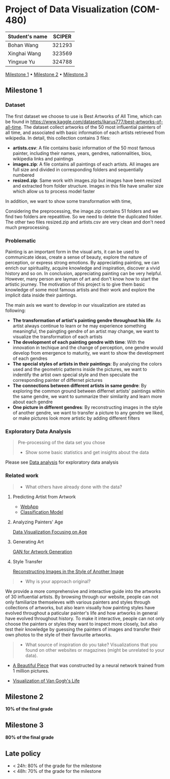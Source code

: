 # Project of Data Visualization (COM-480)

| Student's name | SCIPER |
| -------------- | ------ |
| Bohan Wang | 321293 |
| Xinghai Wang| 323569 |
| Yingxue Yu| 324788 | 

[Milestone 1](#milestone-1) • [Milestone 2](#milestone-2) • [Milestone 3](#milestone-3)

## Milestone 1 

### Dataset

The first dataset we choose to use is Best Artworks of All Time, which can be found in https://www.kaggle.com/datasets/ikarus777/best-artworks-of-all-time. The dataset collect artworks of the 50 most influential painters of all time, and associated with basic information of each artists retrieved from wikipedia. In detail, this collection contains 3 files:
* __artists.csv__: A file contains basic information of the 50 most famous painter, including their names, years, gendres, nationnalities, bios, wikipedia links and paintings
* __images.zip__: A file contains all paintings of each artists. All images are full size and divided in corresponding folders and sequentially numbered
* __resized.zip__: Same work with images.zip but images have been resized and extracted from folder structure. Images in this file have smaller size which allow us to process model faster

In addition, we want to show some transformation with time, 

Considering the preprocessing, the image.zip contains 51 folders and we find two folders are repeatitive. So we need to delete the duplicated folder. The other two files resized.zip and artists.csv are very clean and don't need much preprocessing. 


### Problematic

Painting is an important form in the visual arts, it can be used to communicate ideas, create a sense of beauty, explore the nature of perception, or express strong emotions. By appreciating painting, we can enrich our spirituality, acquire knowledge and inspiration, discover a vivid history and so on. In conclusion, appreciating painting can be very helpful. However, many person are layman of art and don't know how to start the artistic journey. The motivation of this project is to give them basic knowledge of some most famous artists and their work and explore the implicit data inside their paintings.

The main axis we want to develop in our visualization are stated as following:
* __The transformation of artist's painting gendre throughout his life__: As artist always continue to learn or he may experience something meaningful, the paingting gendre of an artist may change, we want to visualize the transformation of each artists
* __The development of each painting gendre with time__: With the innovation in techique and the change of perception, one gendre would develop from emergence to maturity, we want to show the development of each gendres
* __The special styles of artists in their paintings__: By analyzing the colors used and the geometric patterns inside the pictures, we want to indentify the artist own special style and then speculate the corresponding painter of differnet pictures
* __The connections between different artists in same gendre__: By exploring the common ground between differnet artists' paintings within the same gendre, we want to summarize their similarity and learn more about each gendre 
* __One picture in different gendres__: By reconstructing images in the style of another gendre, we want to transfer a picture to any gendre we liked, or make pictures look more artistic by adding different filters


### Exploratory Data Analysis

> Pre-processing of the data set you chose
> - Show some basic statistics and get insights about the data

Please see [Data analysis](https://github.com/com-480-data-visualization/datavis-project-2022-wyw/blob/main/data_analysis.ipynb) for exploratory data analysis

### Related work


> - What others have already done with the data?

1. Predicting Artist from Artwork
    * [WebApp](https://github.com/SupratimH/deepartist-web-application)
    * [Classification Model](https://github.com/raunit-x/Best-Artworks-of-All-Time)
2. Analyzing Painters' Age

    [Data Visualization Focusing on Age](https://www.kaggle.com/code/nidaguler/data-visualization-best-artworks-of-all-time)

3. Generating Art

    [GAN for Artwork Generation](https://www.kaggle.com/code/isaklarsson/gan-art-generator)

4. Style Transfer

    [Reconstructing Images in the Style of Another Image](https://www.kaggle.com/code/basu369victor/style-transfer-deep-learning-algorithm)

> - Why is your approach original?

   We provide a more comprehensive and interactive guide into the artworks of 30 influential artists. By browsing through our website, people can not only familiarize themseleves with various painters and styles through collections of artworks, but also learn visually how painting styles have evolved throughout a paticular painter's life and how artworks in general have evolved throughout history. To make it interactive, people can not only choose the painters or styles they want to inspect more closely, but also test their knowledge by guessing the painters of images and transfer their own photos to the style of their favourite artworks. 

> - What source of inspiration do you take? Visualizations that you found on other websites or magazines (might be unrelated to your data).

   * [A Beautiful Piece](https://www.kirellbenzi.com/art/these-are-not-flowers) that was constructed by a neural network trained from 1 million pictures.

   * [Visualization of Van Gogh's Life](https://www.artistsnetwork.com/art-history/van-gogh-life-in-pieces/?epi)

## Milestone 2 

**10% of the final grade**


## Milestone 3 

**80% of the final grade**


## Late policy

- < 24h: 80% of the grade for the milestone
- < 48h: 70% of the grade for the milestone
